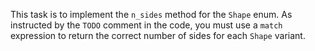 This task is to implement the `n_sides` method for the `Shape` enum. 
As instructed by the `TODO` comment in the code, you must use a `match` expression to return the correct number of sides for each `Shape` variant.